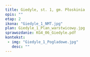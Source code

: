 ```yaml
---
title: Giedyle, st. 1, gm. Płoskinia
opis: ""
etap: 2
ikona: "Giedyle_1_NMT.jpg"
plan: Giedyle_1_Plan_warstwicowy.jpg
sprawozdanie: KG4_06_Giedyle.pdf
kontekst:
 - img: "Giedyle_1_Pogladowe.jpg"
   desc: ""
---
```

